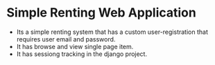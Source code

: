 # Simple Renting Web Application
- Its a simple renting system that has a custom user-registration that requires user email and password.
- It has browse and view single page item.
- It has sessiong tracking in the django project.
